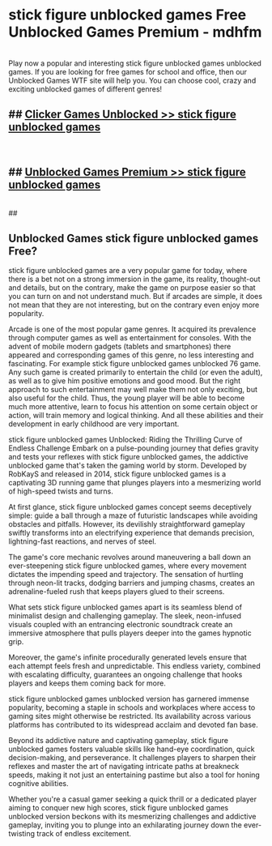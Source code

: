 # stick figure unblocked games  Free Unblocked Games Premium - mdhfm <br>
<br>
Play now a popular and interesting stick figure unblocked games unblocked games. If you are looking for free games for school and office, then our Unblocked Games WTF site will help you. You can choose cool, crazy and exciting unblocked games of different genres!


## ##  [Clicker Games Unblocked >> stick figure unblocked games](http://freeplayer.one?title=stick_figure_unblocked_games&ref=UGames)
  <br>

##  ## [Unblocked Games Premium >> stick figure unblocked games](http://freeplayer.one?title=stick_figure_unblocked_games&ref=UGames)
  <br>
  ##



## Unblocked Games stick figure unblocked games Free?

stick figure unblocked games are a very popular game for today, where there is a bet not on a strong immersion in the game, its reality, thought-out and details, but on the contrary, make the game on purpose easier so that you can turn on and not understand much. But if arcades are simple, it does not mean that they are not interesting, but on the contrary even enjoy more popularity.

Arcade is one of the most popular game genres. It acquired its prevalence through computer games as well as entertainment for consoles. With the advent of mobile modern gadgets (tablets and smartphones) there appeared and corresponding games of this genre, no less interesting and fascinating. For example stick figure unblocked games unblocked 76 game. Any such game is created primarily to entertain the child (or even the adult), as well as to give him positive emotions and good mood. But the right approach to such entertainment may well make them not only exciting, but also useful for the child. Thus, the young player will be able to become much more attentive, learn to focus his attention on some certain object or action, will train memory and logical thinking. And all these abilities and their development in early childhood are very important.

stick figure unblocked games Unblocked: Riding the Thrilling Curve of Endless Challenge
Embark on a pulse-pounding journey that defies gravity and tests your reflexes with stick figure unblocked games, the addictive unblocked game that's taken the gaming world by storm. Developed by RobKayS and released in 2014, stick figure unblocked games is a captivating 3D running game that plunges players into a mesmerizing world of high-speed twists and turns.

At first glance, stick figure unblocked games concept seems deceptively simple: guide a ball through a maze of futuristic landscapes while avoiding obstacles and pitfalls. However, its devilishly straightforward gameplay swiftly transforms into an electrifying experience that demands precision, lightning-fast reactions, and nerves of steel.

The game's core mechanic revolves around maneuvering a ball down an ever-steepening stick figure unblocked games, where every movement dictates the impending speed and trajectory. The sensation of hurtling through neon-lit tracks, dodging barriers and jumping chasms, creates an adrenaline-fueled rush that keeps players glued to their screens.

What sets stick figure unblocked games apart is its seamless blend of minimalist design and challenging gameplay. The sleek, neon-infused visuals coupled with an entrancing electronic soundtrack create an immersive atmosphere that pulls players deeper into the games hypnotic grip.

Moreover, the game's infinite procedurally generated levels ensure that each attempt feels fresh and unpredictable. This endless variety, combined with escalating difficulty, guarantees an ongoing challenge that hooks players and keeps them coming back for more.

stick figure unblocked games unblocked version has garnered immense popularity, becoming a staple in schools and workplaces where access to gaming sites might otherwise be restricted. Its availability across various platforms has contributed to its widespread acclaim and devoted fan base.

Beyond its addictive nature and captivating gameplay, stick figure unblocked games fosters valuable skills like hand-eye coordination, quick decision-making, and perseverance. It challenges players to sharpen their reflexes and master the art of navigating intricate paths at breakneck speeds, making it not just an entertaining pastime but also a tool for honing cognitive abilities.

Whether you're a casual gamer seeking a quick thrill or a dedicated player aiming to conquer new high scores, stick figure unblocked games unblocked version beckons with its mesmerizing challenges and addictive gameplay, inviting you to plunge into an exhilarating journey down the ever-twisting track of endless excitement.